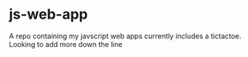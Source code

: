 # js-web-app
A repo containing my javscript web apps currently includes a tictactoe. Looking to add more down the line
